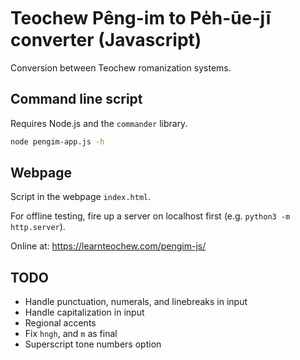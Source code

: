 Teochew Pêng-im to Pe̍h-ūe-jī converter (Javascript)
===================================================

Conversion between Teochew romanization systems.

## Command line script

Requires Node.js and the `commander` library.

```bash
node pengim-app.js -h
```

## Webpage

Script in the webpage `index.html`.

For offline testing, fire up a server on localhost first (e.g. `python3 -m http.server`).

Online at: https://learnteochew.com/pengim-js/

## TODO

* Handle punctuation, numerals, and linebreaks in input
* Handle capitalization in input
* Regional accents
* Fix `hngh`, and `m` as final
* Superscript tone numbers option
